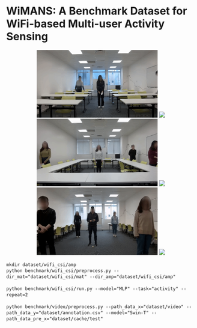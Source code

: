 # WiMANS: A Benchmark Dataset for WiFi-based Multi-user Activity Sensing



<center><img src="visualize/video_act_30_25.gif" height="180"/>  <img src="visualize/wifi_csi_act_30_25.gif" height="180"/></center>

<center>
<img src="visualize/video_act_49_41.gif" height="180"/>  <img src="visualize/wifi_csi_act_49_41.gif" height="180"/>
</center>

<center>
<img src="visualize/video_act_88_30.gif" height="180"/>  <img src="visualize/wifi_csi_act_88_30.gif" height="180"/>
</center>



```
mkdir dataset/wifi_csi/amp
python benchmark/wifi_csi/preprocess.py --dir_mat="dataset/wifi_csi/mat" --dir_amp="dataset/wifi_csi/amp"

python benchmark/wifi_csi/run.py --model="MLP" --task="activity" --repeat=2

python benchmark/video/preprocess.py --path_data_x="dataset/video" --path_data_y="dataset/annotation.csv" --model="Swin-T" --path_data_pre_x="dataset/cache/test"
```